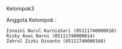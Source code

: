 Kelompok3

Anggota Kelompok :

    Isnaini Nurul KurniaSari (05111740000010)
    Risky Aswi Narni (05111740000014)
    Zahrul Zizki Dinanto (05111740000168)
